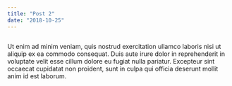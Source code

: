 ```yaml
---
title: "Post 2"
date: "2018-10-25"
---
```


<img src="https://source.unsplash.com/random/400x200" alt="" />

Ut enim ad minim veniam, quis nostrud exercitation ullamco laboris nisi ut aliquip ex ea commodo consequat. Duis aute irure dolor in reprehenderit in voluptate velit esse cillum dolore eu fugiat nulla pariatur. Excepteur sint occaecat cupidatat non proident, sunt in culpa qui officia deserunt mollit anim id est laborum.
